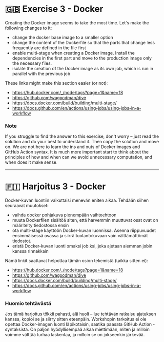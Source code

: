 # 🇬🇧 Exercise 3 - Docker

Creating the Docker image seems to take the most time. Let's make the following changes to it:

- change the docker base image to a smaller option
- change the content of the Dockerfile so that the parts that change less frequently are defined in the file first
- enable multi-stage when creating a Docker image. Install the dependencies in the first part and move to the production image only the necessary files.
- isolate the creation of the Docker image as its own job, which is run in parallel with the previous job

These links might make this section easier (or not):

- https://hub.docker.com/_/node/tags?page=1&name=18
- https://github.com/wagoodman/dive
- https://docs.docker.com/build/building/multi-stage/
- https://docs.github.com/en/actions/using-jobs/using-jobs-in-a-workflow

### Note
If you struggle to find the answer to this exercise, don't worry – just read the solution and do your best to 
understand it. Then copy the solution and move on. We are not here to learn the ins and outs of Docker images and  
GitHub Action syntax. It is much more important start to think about the principles of how and when can we avoid 
unnecessary computation, and when does it make sense.


-------------------------------------------------------------------------------------


# 🇫🇮 Harjoitus 3 - Docker

Docker-kuvan luontiin vaikuttaisi menevän eniten aikaa. Tehdään siihen seuraavat muutokset:

- vaihda docker pohjakuva pienempään vaihtoehtoon
- muuta Dockerfilen sisältöä siten, että harvemmin muuttuvat osat ovat on määritelty tiedostossa ensin
- ota multi-stage käyttöön Docker-kuvan luonnissa. Asenna riippuvuudet ensimmäisessä osassa ja siirrä tuotantokuvaan vain välttämättömät tiedostot.
- eristä Docker-kuvan luonti omaksi job:ksi, joka ajetaan aiemman jobin kanssa rinnakkain

Nämä linkit saattavat helpottaa tämän osion tekemistä (taikka sitten ei):

- https://hub.docker.com/_/node/tags?page=1&name=18
- https://github.com/wagoodman/dive
- https://docs.docker.com/build/building/multi-stage/
- https://docs.github.com/en/actions/using-jobs/using-jobs-in-a-workflow

### Huomio tehtävästä
Jos tämä harjoitus tökkii pahasti, älä huoli – lue tehtävän ratkaisu ajatuksen kanssa, kopioi se ja siirry sitten eteenpäin. 
Workshopin tarkoitus ei ole opettaa Docker-imagen luonti läpikotaisin, saatika paasata GitHub Action -syntaksista. 
On paljon hyödyllisempää alkaa miettimään, miten ja milloin voimme välttää turhaa laskentaa, ja milloin se on jokseenkin 
järkevää.
